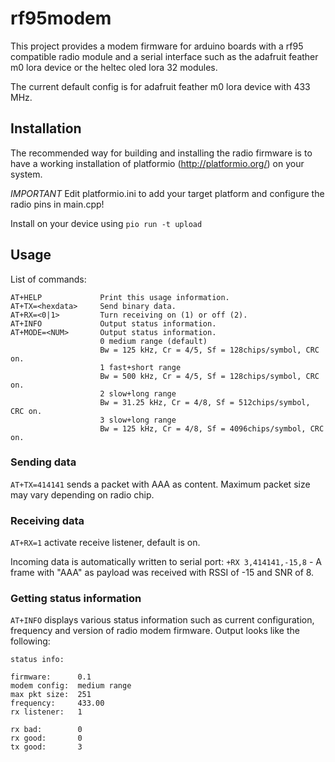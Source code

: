 # rf95modem
This project provides a modem firmware for arduino boards with a rf95 compatible radio module and a serial interface such as the adafruit feather m0 lora device or the heltec oled lora 32 modules. 

The current default config is for adafruit feather m0 lora device with 433 MHz.

## Installation 

The recommended way for building and installing the radio firmware is to have a working installation of platformio (http://platformio.org/) on your system.

*IMPORTANT* Edit platformio.ini to add your target platform and configure the radio pins in main.cpp!

Install on your device using `pio run -t upload`

## Usage

List of commands:
```
AT+HELP             Print this usage information.
AT+TX=<hexdata>     Send binary data.
AT+RX=<0|1>         Turn receiving on (1) or off (2).
AT+INFO             Output status information.
AT+MODE=<NUM>       Output status information.
                    0 medium range (default)
                    Bw = 125 kHz, Cr = 4/5, Sf = 128chips/symbol, CRC on.
                    1 fast+short range
                    Bw = 500 kHz, Cr = 4/5, Sf = 128chips/symbol, CRC on.
                    2 slow+long range
                    Bw = 31.25 kHz, Cr = 4/8, Sf = 512chips/symbol, CRC on.
                    3 slow+long range
                    Bw = 125 kHz, Cr = 4/8, Sf = 4096chips/symbol, CRC on.
```

### Sending data

`AT+TX=414141` sends a packet with AAA as content. Maximum packet size may vary depending on radio chip. 

### Receiving data

`AT+RX=1` activate receive listener, default is on.

Incoming data is automatically written to serial port: `+RX 3,414141,-15,8` - A frame with "AAA" as payload was received with RSSI of -15 and SNR of 8.

### Getting status information

`AT+INFO` displays various status information such as current configuration, frequency and version of radio modem firmware. Output looks like the following:
```
status info:

firmware:      0.1
modem config:  medium range
max pkt size:  251
frequency:     433.00
rx listener:   1

rx bad:        0
rx good:       0
tx good:       3
```